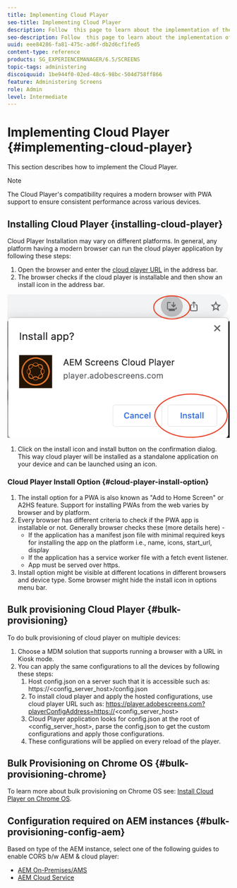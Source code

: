 ```yaml
---
title: Implementing Cloud Player
seo-title: Implementing Cloud Player
description: Follow  this page to learn about the implementation of the Cloud Player.
seo-description: Follow  this page to learn about the implementation of the Cloud Player.
uuid: eee84286-fa81-475c-ad6f-db2d6cf1fed5
content-type: reference
products: SG_EXPERIENCEMANAGER/6.5/SCREENS
topic-tags: administering
discoiquuid: 1be944f0-02ed-48c6-98bc-504d758ff866
feature: Administering Screens
role: Admin
level: Intermediate
---
```

# Implementing Cloud Player  {#implementing-cloud-player}

This section describes how to implement the Cloud Player.

>[!NOTE]
>
>The Cloud Player's compatibility requires a modern browser with PWA support to ensure consistent performance across various devices.

## Installing Cloud Player {installing-cloud-player}

Cloud Player Installation may vary on different platforms. In general, any platform having a modern browser can run the cloud player application by following these steps:

1. Open the browser and enter the [cloud player URL](https://player.adobescreens.com) in the address bar.
1. The browser checks if the cloud player is installable and then show an install icon in the address bar.

![image](/help/user-guide/assets/cloud-player-install.png)

1. Click on the install icon and install button on the confirmation dialog. This way cloud player will be installed as a standalone application on your device and can be launched using an icon.

### Cloud Player Install Option {#cloud-player-install-option}

1. The install option for a PWA is also known as "Add to Home Screen" or A2HS feature.  Support for installing PWAs from the web varies by browser and by platform. 
1. Every browser has different criteria to check if the PWA app is installable or not. Generally browser checks these (more details here) - 
    * If the application has a manifest json file with minimal required keys for installing the app on the platform i.e., name, icons, start_url, display
    * If the application has a service worker file with a fetch event listener.
    * App must be served over https.
1. Install option might be visible at different locations in different browsers and device type. Some browser might hide the install icon in options menu bar.

## Bulk provisioning Cloud Player {#bulk-provisioning}

To do bulk provisioning of cloud player on multiple devices:

1. Choose a MDM solution that supports running a browser with a URL in Kiosk mode.
1. You can apply the same configurations to all the devices by following these steps:
    1. Host config.json on a server such that it is accessible such as:  https://<config_server_host>/config.json
    1. To install cloud player and apply the hosted configurations, use cloud player URL such as: https://player.adobescreens.com?playerConfigAddress=https://<config_server_host>
    1. Cloud Player application looks for config.json at the root of <config_server_host>, parse the config.json to get the custom configurations and apply those configurations.
    1. These configurations will be applied on every reload of the player.

## Bulk Provisioning on Chrome OS {#bulk-provisioning-chrome}

To learn more about bulk provisioning on Chrome OS see: [Install Cloud Player on Chrome OS](https://main--screens-franklin-documentation--hlxscreens.hlx.page/updates/cloud-player/guides/chromeos-install-cloud-player).

## Configuration required on AEM instances {#bulk-provisioning-config-aem}

Based on type of the AEM instance, select one of the following guides to enable CORS b/w AEM  & cloud player: 
* [AEM On-Premises/AMS](https://main--screens-franklin-documentation--hlxscreens.hlx.live/updates/cloud-player/guides/cors-settings-aem-onpremandams)
* [AEM Cloud Service](https://main--screens-franklin-documentation--hlxscreens.hlx.live/updates/cloud-player/guides/cors-settings-aem-cs)
 